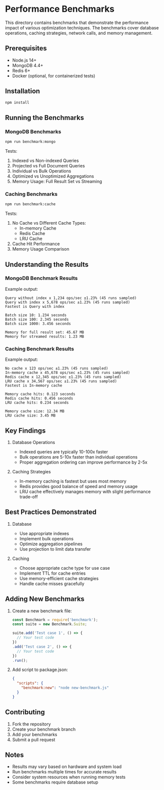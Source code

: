 # Performance Benchmarks

This directory contains benchmarks that demonstrate the performance impact of various optimization techniques. The benchmarks cover database operations, caching strategies, network calls, and memory management.

## Prerequisites

- Node.js 14+
- MongoDB 4.4+
- Redis 6+
- Docker (optional, for containerized tests)

## Installation

```bash
npm install
```

## Running the Benchmarks

### MongoDB Benchmarks
```bash
npm run benchmark:mongo
```

Tests:
1. Indexed vs Non-indexed Queries
2. Projected vs Full Document Queries
3. Individual vs Bulk Operations
4. Optimized vs Unoptimized Aggregations
5. Memory Usage: Full Result Set vs Streaming

### Caching Benchmarks
```bash
npm run benchmark:cache
```

Tests:
1. No Cache vs Different Cache Types:
   - In-memory Cache
   - Redis Cache
   - LRU Cache
2. Cache Hit Performance
3. Memory Usage Comparison

## Understanding the Results

### MongoDB Benchmark Results

Example output:
```
Query without index x 1,234 ops/sec ±1.23% (45 runs sampled)
Query with index x 5,678 ops/sec ±1.23% (45 runs sampled)
Fastest is Query with index

Batch size 10: 1.234 seconds
Batch size 100: 2.345 seconds
Batch size 1000: 3.456 seconds

Memory for full result set: 45.67 MB
Memory for streamed results: 1.23 MB
```

### Caching Benchmark Results

Example output:
```
No cache x 123 ops/sec ±1.23% (45 runs sampled)
In-memory cache x 45,678 ops/sec ±1.23% (45 runs sampled)
Redis cache x 12,345 ops/sec ±1.23% (45 runs sampled)
LRU cache x 34,567 ops/sec ±1.23% (45 runs sampled)
Fastest is In-memory cache

Memory cache hits: 0.123 seconds
Redis cache hits: 0.456 seconds
LRU cache hits: 0.234 seconds

Memory cache size: 12.34 MB
LRU cache size: 3.45 MB
```

## Key Findings

1. Database Operations
   - Indexed queries are typically 10-100x faster
   - Bulk operations are 5-10x faster than individual operations
   - Proper aggregation ordering can improve performance by 2-5x

2. Caching Strategies
   - In-memory caching is fastest but uses most memory
   - Redis provides good balance of speed and memory usage
   - LRU cache effectively manages memory with slight performance trade-off

## Best Practices Demonstrated

1. Database
   - Use appropriate indexes
   - Implement bulk operations
   - Optimize aggregation pipelines
   - Use projection to limit data transfer

2. Caching
   - Choose appropriate cache type for use case
   - Implement TTL for cache entries
   - Use memory-efficient cache strategies
   - Handle cache misses gracefully

## Adding New Benchmarks

1. Create a new benchmark file:
   ```javascript
   const Benchmark = require('benchmark');
   const suite = new Benchmark.Suite;
   
   suite.add('Test case 1', () => {
     // Your test code
   })
   .add('Test case 2', () => {
     // Your test code
   })
   .run();
   ```

2. Add script to package.json:
   ```json
   {
     "scripts": {
       "benchmark:new": "node new-benchmark.js"
     }
   }
   ```

## Contributing

1. Fork the repository
2. Create your benchmark branch
3. Add your benchmarks
4. Submit a pull request

## Notes

- Results may vary based on hardware and system load
- Run benchmarks multiple times for accurate results
- Consider system resources when running memory tests
- Some benchmarks require database setup 